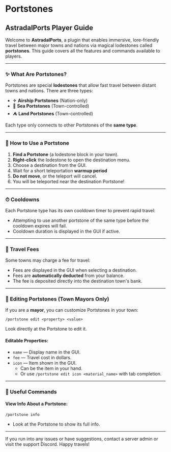 # Portstones

## AstradalPorts Player Guide

Welcome to **AstradalPorts**, a plugin that enables immersive, lore-friendly travel between major towns and nations via magical lodestones called **portstones**. This guide covers all the features and commands available to players.

***

### ✨ What Are Portstones?

Portstones are special **lodestones** that allow fast travel between distant towns and nations. There are three types:

* ✈ **Airship Portstones** (Nation-only)
* 🌊 **Sea Portstones** (Town-controlled)
* ⛺ **Land Portstones** (Town-controlled)

Each type only connects to other Portstones of the **same type**.

***

### 🚪 How to Use a Portstone

1. **Find a Portstone** (a lodestone block in your town).
2. **Right-click** the lodestone to open the destination menu.
3. Choose a destination from the GUI.
4. Wait for a short teleportation **warmup period**
5. **Do not move**, or the teleport will cancel.
6. You will be teleported near the destination Portstone!

***

### ⏱ Cooldowns

Each Portstone type has its own cooldown timer to prevent rapid travel:

* Attempting to use another portstone of the same type before the cooldown expires will fail.
* Cooldown duration is displayed in the GUI if active.

***

### 💸 Travel Fees

Some towns may charge a fee for travel:

* Fees are displayed in the GUI when selecting a destination.
* Fees are **automatically deducted** from your balance.
* The fee is deposited directly into the destination town's bank.

***

### 🔨 Editing Portstones (Town Mayors Only)

If you are a **mayor**, you can customize Portstones in your town:

`/portstone edit <property> <value>`

Look directly at the Portstone to edit it.

#### Editable Properties:

* `name` — Display name in the GUI.
* `fee` — Travel cost in dollars.
* `icon` — Item shown in the GUI.
  * Can be the item in your hand.
  * Or use `/portstone edit icon <material_name>` with tab completion.

***

### 📃 Useful Commands

#### View Info About a Portstone:

`/portstone info`

* Look at the Portstone to show its full info.

***

If you run into any issues or have suggestions, contact a server admin or visit the support Discord. Happy travels!
